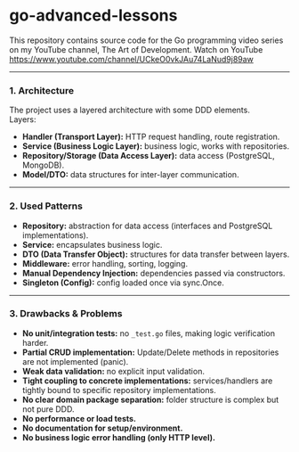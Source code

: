 # go-advanced-lessons
This repository contains source code for the Go programming video series on my YouTube channel, The Art of Development.
Watch on YouTube https://www.youtube.com/channel/UCkeO0vkJAu74LaNud9j89aw

---

### 1.  Architecture
The project uses a layered architecture with some DDD elements.  
Layers:
- **Handler (Transport Layer):** HTTP request handling, route registration.
- **Service (Business Logic Layer):** business logic, works with repositories.
- **Repository/Storage (Data Access Layer):** data access (PostgreSQL, MongoDB).
- **Model/DTO:** data structures for inter-layer communication.

---

### 2. Used Patterns
- **Repository:** abstraction for data access (interfaces and PostgreSQL implementations).
- **Service:** encapsulates business logic.
- **DTO (Data Transfer Object):** structures for data transfer between layers.
- **Middleware:** error handling, sorting, logging.
- **Manual Dependency Injection:** dependencies passed via constructors.
- **Singleton (Config):** config loaded once via sync.Once.

---

### 3. Drawbacks & Problems
- **No unit/integration tests:** no `_test.go` files, making logic verification harder.
- **Partial CRUD implementation:** Update/Delete methods in repositories are not implemented (panic).
- **Weak data validation:** no explicit input validation.
- **Tight coupling to concrete implementations:** services/handlers are tightly bound to specific repository implementations.
- **No clear domain package separation:** folder structure is complex but not pure DDD.
- **No performance or load tests.**
- **No documentation for setup/environment.**
- **No business logic error handling (only HTTP level).**
